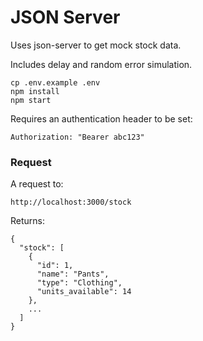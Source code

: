 # JSON Server

Uses json-server to get mock stock data.

Includes delay and random error simulation.

```
cp .env.example .env
npm install
npm start
```

Requires an authentication header to be set:

```
Authorization: "Bearer abc123"
```

### Request

A request to:

```
http://localhost:3000/stock
```

Returns:

```
{
  "stock": [
    {
      "id": 1,
      "name": "Pants",
      "type": "Clothing",
      "units_available": 14
    },
    ...
  ]
}
```
